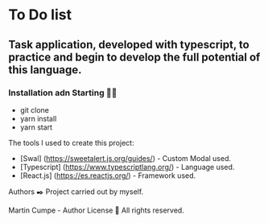 # To Do list
## Task application, developed with typescript, to practice and begin to develop the full potential of this language.


### Installation adn Starting 🚀🔧

* git clone
* yarn install
* yarn start

The tools I used to create this project:
- [Swal] (https://sweetalert.js.org/guides/) - Custom Modal used.
- [Typescript] (https://www.typescriptlang.org/) - Language used.
- [React.js] (https://es.reactjs.org/) - Framework used.

Authors ✒️
Project carried out by myself.

Martin Cumpe - Author
License 📄
All rights reserved.
